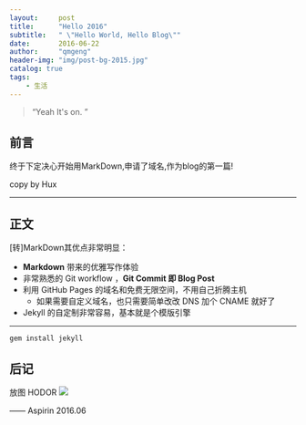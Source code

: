 ```yaml
---
layout:     post
title:      "Hello 2016"
subtitle:   " \"Hello World, Hello Blog\""
date:       2016-06-22
author:     "qmgeng"
header-img: "img/post-bg-2015.jpg"
catalog: true
tags:
    - 生活
---
```


> “Yeah It's on. ”


## 前言

终于下定决心开始用MarkDown,申请了域名,作为blog的第一篇!

copy by Hux

---

## 正文

[转]MarkDown其优点非常明显：

* **Markdown** 带来的优雅写作体验
* 非常熟悉的 Git workflow ，**Git Commit 即 Blog Post**
* 利用 GitHub Pages 的域名和免费无限空间，不用自己折腾主机
	* 如果需要自定义域名，也只需要简单改改 DNS 加个 CNAME 就好了 
* Jekyll 的自定制非常容易，基本就是个模版引擎





---


 `gem install jekyll`




## 后记

放图 HODOR
![](https://cdn-images-1.medium.com/max/800/1*MRPl_SNuRGJchb6eOAnkSA.jpeg)

—— Aspirin 2016.06



